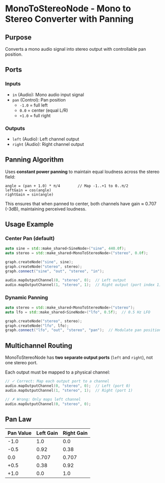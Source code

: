 # MonoToStereoNode - Mono to Stereo Converter with Panning

## Purpose

Converts a mono audio signal into stereo output with controllable pan position.

## Ports

### Inputs
- `in` (Audio): Mono audio input signal
- `pan` (Control): Pan position
  - `-1.0` = full left
  - `0.0` = center (equal L/R)
  - `+1.0` = full right

### Outputs
- `left` (Audio): Left channel output
- `right` (Audio): Right channel output

## Panning Algorithm

Uses **constant power panning** to maintain equal loudness across the stereo field:

```
angle = (pan + 1.0) * π/4        // Map -1..+1 to 0..π/2
leftGain = cos(angle)
rightGain = sin(angle)
```

This ensures that when panned to center, both channels have gain ≈ 0.707 (-3dB), maintaining perceived loudness.

## Usage Example

### Center Pan (default)

```cpp
auto sine = std::make_shared<SineNode>("sine", 440.0f);
auto stereo = std::make_shared<MonoToStereoNode>("stereo", 0.0f);

graph.createNode("sine", sine);
graph.createNode("stereo", stereo);
graph.connect("sine", "out", "stereo", "in");

audio.mapOutputChannel(0, "stereo", 0);  // Left output
audio.mapOutputChannel(1, "stereo", 1);  // Right output (port index 1)
```

### Dynamic Panning

```cpp
auto stereo = std::make_shared<MonoToStereoNode>("stereo");
auto lfo = std::make_shared<SineNode>("lfo", 0.5f);  // 0.5 Hz LFO

graph.createNode("stereo", stereo);
graph.createNode("lfo", lfo);
graph.connect("lfo", "out", "stereo", "pan");  // Modulate pan position
```

## Multichannel Routing

MonoToStereoNode has **two separate output ports** (`left` and `right`), not one stereo port.

Each output must be mapped to a physical channel:

```cpp
// ✓ Correct: Map each output port to a channel
audio.mapOutputChannel(0, "stereo", 0);  // Left (port 0)
audio.mapOutputChannel(1, "stereo", 1);  // Right (port 1)

// ✗ Wrong: Only maps left channel
audio.mapOutputChannel(0, "stereo", 0);
```

## Pan Law

| Pan Value | Left Gain | Right Gain |
|-----------|-----------|------------|
| -1.0      | 1.0       | 0.0        |
| -0.5      | 0.92      | 0.38       |
| 0.0       | 0.707     | 0.707      |
| +0.5      | 0.38      | 0.92       |
| +1.0      | 0.0       | 1.0        |

